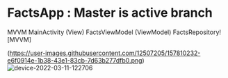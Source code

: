 # FactsApp : Master is active branch

MVVM
MainActivity (View)
FactsViewModel (ViewModel)
FactsRepository![MVVM]


(https://user-images.githubusercontent.com/12507205/157810232-e6f0914e-1b38-43e1-83cb-7d63b277dfb0.png)
![device-2022-03-11-122706](https://user-images.githubusercontent.com/12507205/157817991-238f83ea-d690-4f83-99af-e3c8ddf28f07.png)
